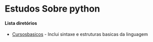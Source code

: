 # Estudos Sobre python

#### Lista diretórios
- [Cursosbasicos](/cursosbasicos)
       - Inclui sintaxe e estruturas basicas da linguagem